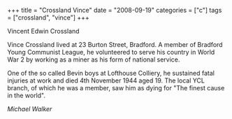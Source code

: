 +++
title = "Crossland Vince"
date = "2008-09-19"
categories = ["c"]
tags = ["crossland", "vince"]
+++

Vincent Edwin Crossland

Vince Crossland lived at 23 Burton Street, Bradford. A member of Bradford Young Communist League, he volunteered to serve his country in World War 2 by working as a miner as his form of national service.

One of the so called Bevin boys at Lofthouse Colliery, he sustained fatal injuries at work and died 4th November 1944 aged 19. The local YCL branch, of which he was a member, saw him as dying for "The finest cause in the world".

_Michael Walker_
